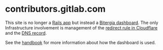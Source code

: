 # contributors.gitlab.com

This site is no longer a [Rails app](https://gitlab.com/gitlab-com/gitlab-contributors) but instead a [Bitergia dashboard](https://bitergia.com/). The only Infrastructure involvement is management of the [redirect rule in Cloudflare](https://ops.gitlab.net/gitlab-com/gl-infra/config-mgmt/-/blob/main/environments/gprd/cloudflare-redirects.tf) and the [DNS record](https://ops.gitlab.net/gitlab-com/gl-infra/config-mgmt/-/blob/main/environments/dns/gitlab_com.auto.tfvars.json).

See the [handbook](https://about.gitlab.com/handbook/marketing/developer-relations/contributor-success/community-contributors-workflows.html#sts=Bitergia%20dashboards) for more information about how the dashboard is used.
